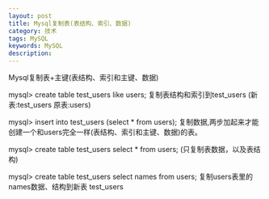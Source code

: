 ```yaml
---
layout: post
title: Mysql复制表(表结构、索引、数据)
category: 技术
tags: MySQL
keywords: MySQL
description:
---
```


Mysql复制表+主键(表结构、索引和主键、数据)

mysql> create table test_users like users;
复制表结构和索引到test_users (新表:test_users 原表:users)

mysql> insert into test_users (select * from users);
复制数据,两步加起来才能创建一个和users完全一样(表结构、索引和主键、数据)的表。

mysql> create table test_users select * from users;
(只复制表数据，以及表结构)

mysql> create table test_users select names from users;
复制users表里的names数据、结构到新表 test_users